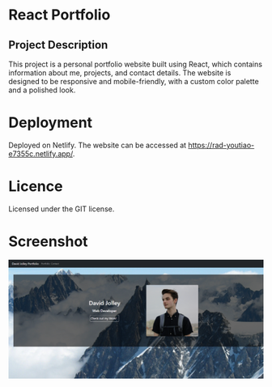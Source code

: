 # React Portfolio
 
## Project Description

This project is a personal portfolio website built using React, which contains information about me, projects, and contact details. The website is designed to be responsive and mobile-friendly, with a custom color palette and a polished look.

# Deployment

Deployed on Netlify. The website can be accessed at https://rad-youtiao-e7355c.netlify.app/.

# Licence 

Licensed under the GIT license.

# Screenshot

![Screenshot](/screenshot.PNG?raw=true "Screenshot")